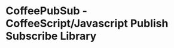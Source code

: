 CoffeePubSub - CoffeeScript/Javascript Publish Subscribe Library
======================================================


